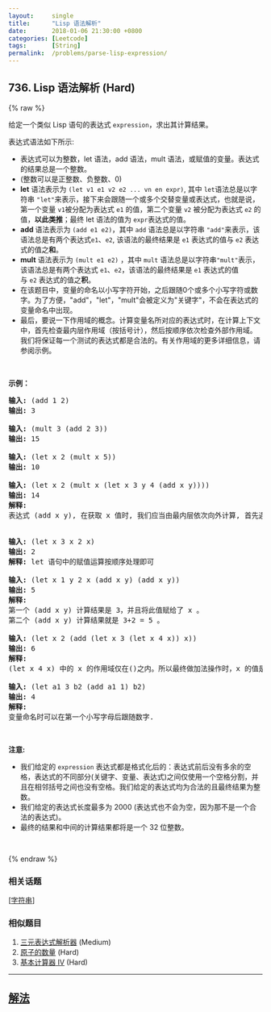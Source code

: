 ```yaml
---
layout:     single
title:      "Lisp 语法解析"
date:       2018-01-06 21:30:00 +0800
categories: [Leetcode]
tags:       [String]
permalink:  /problems/parse-lisp-expression/
---
```


## 736. Lisp 语法解析 (Hard)

{% raw %}

<p>给定一个类似 Lisp 语句的表达式 <code>expression</code>，求出其计算结果。</p>

<p>表达式语法如下所示:</p>

<ul>
	<li>表达式可以为整数，let 语法，add 语法，mult 语法，或赋值的变量。表达式的结果总是一个整数。</li>
	<li>(整数可以是正整数、负整数、0)</li>
	<li><strong>let</strong> 语法表示为&nbsp;<code>(let v1 e1 v2 e2 ... vn en expr)</code>,&nbsp;其中&nbsp;<code>let</code>语法总是以字符串&nbsp;<code>&quot;let&quot;</code>来表示，接下来会跟随一个或多个交替变量或表达式，也就是说，第一个变量&nbsp;<code>v1</code>被分配为表达式&nbsp;<code>e1</code>&nbsp;的值，第二个变量&nbsp;<code>v2</code>&nbsp;被分配为表达式&nbsp;<code>e2</code>&nbsp;的值，<strong>以此类推</strong>；最终 let 语法的值为&nbsp;<code>expr</code>表达式的值。</li>
	<li><strong>add </strong>语法表示为&nbsp;<code>(add e1 e2)</code>，其中&nbsp;<code>add</code>&nbsp;语法总是以字符串&nbsp;<code>&quot;add&quot;</code>来表示，该语法总是有两个表达式<code>e1</code>、<code>e2</code>, 该语法的最终结果是&nbsp;<code>e1</code> 表达式的值与&nbsp;<code>e2</code>&nbsp;表达式的值之<strong>和</strong>。</li>
	<li><strong>mult</strong> 语法表示为&nbsp;<code>(mult e1 e2)</code>&nbsp;，其中&nbsp;<code>mult</code>&nbsp;语法总是以字符串<code>&quot;mult&quot;</code>表示， 该语法总是有两个表达式 <code>e1</code>、<code>e2</code>，该语法的最终结果是&nbsp;<code>e1</code> 表达式的值与&nbsp;<code>e2</code>&nbsp;表达式的值之<strong>积</strong>。</li>
	<li>在该题目中，变量的命名以小写字符开始，之后跟随0个或多个小写字符或数字。为了方便，&quot;add&quot;，&quot;let&quot;，&quot;mult&quot;会被定义为&quot;关键字&quot;，不会在表达式的变量命名中出现。</li>
	<li>最后，要说一下作用域的概念。计算变量名所对应的表达式时，在计算上下文中，首先检查最内层作用域（按括号计），然后按顺序依次检查外部作用域。我们将保证每一个测试的表达式都是合法的。有关作用域的更多详细信息，请参阅示例。</li>
</ul>

<p>&nbsp;</p>

<p><strong>示例：</strong></p>

<pre><strong>输入:</strong> (add 1 2)
<strong>输出:</strong> 3

<strong>输入:</strong> (mult 3 (add 2 3))
<strong>输出:</strong> 15

<strong>输入:</strong> (let x 2 (mult x 5))
<strong>输出:</strong> 10

<strong>输入:</strong> (let x 2 (mult x (let x 3 y 4 (add x y))))
<strong>输出:</strong> 14
<strong>解释:</strong> 
表达式 (add x y), 在获取 x 值时, 我们应当由最内层依次向外计算, 首先遇到了 x=3, 所以此处的 x 值是 3.


<strong>输入:</strong> (let x 3 x 2 x)
<strong>输出:</strong> 2
<strong>解释:</strong> let 语句中的赋值运算按顺序处理即可

<strong>输入:</strong> (let x 1 y 2 x (add x y) (add x y))
<strong>输出:</strong> 5
<strong>解释:</strong> 
第一个 (add x y) 计算结果是 3，并且将此值赋给了 x 。
第二个 (add x y) 计算结果就是 3+2 = 5 。

<strong>输入:</strong> (let x 2 (add (let x 3 (let x 4 x)) x))
<strong>输出:</strong> 6
<strong>解释:</strong> 
(let x 4 x) 中的 x 的作用域仅在()之内。所以最终做加法操作时，x 的值是 2 。

<strong>输入:</strong> (let a1 3 b2 (add a1 1) b2) 
<strong>输出: </strong>4
<strong>解释:</strong> 
变量命名时可以在第一个小写字母后跟随数字.
</pre>

<p>&nbsp;</p>

<p><strong>注意:</strong></p>

<ul>
	<li>我们给定的&nbsp;<code>expression</code>&nbsp;表达式都是格式化后的：表达式前后没有多余的空格，表达式的不同部分(关键字、变量、表达式)之间仅使用一个空格分割，并且在相邻括号之间也没有空格。我们给定的表达式均为合法的且最终结果为整数。</li>
	<li>我们给定的表达式长度最多为 2000&nbsp;(表达式也不会为空，因为那不是一个合法的表达式)。</li>
	<li>最终的结果和中间的计算结果都将是一个 32 位整数。</li>
</ul>

<p>&nbsp;</p>

{% endraw %}

### 相关话题
  [[字符串](https://github.com/openset/leetcode/tree/master/tag/string/README.md)]

### 相似题目
  1. [三元表达式解析器](/problems/ternary-expression-parser) (Medium)
  1. [原子的数量](/problems/number-of-atoms) (Hard)
  1. [基本计算器 IV](/problems/basic-calculator-iv) (Hard)

---

## [解法](https://github.com/openset/leetcode/tree/master/problems/parse-lisp-expression)

